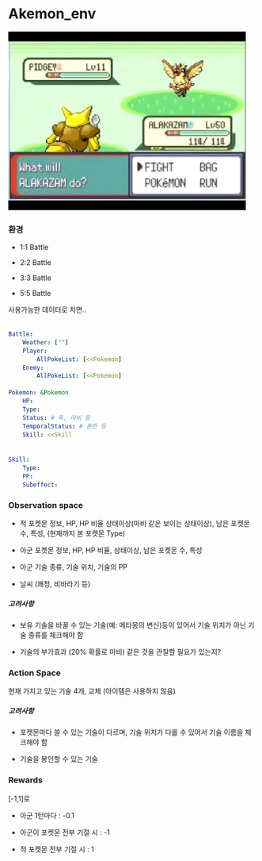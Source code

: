# Akemon_env

![Image_Battle](./hqdefault.jpg)

### 환경

* 1:1 Battle

* 2:2 Battle

* 3:3 Battle

* 5:5 Battle

사용가능한 데이터로 치면..

```yml

Battle:
    Weather: [""]
    Player:
        AllPokeList: [<<Pokemon]
    Enemy:
        AllPokeList: [<<Pokemon]

Pokemon: &Pokemon
    HP:
    Type:
    Status: # 독, 마비 등
    TemporalStatus: # 혼란 등
    Skill: <<Skill


Skill:
    Type:
    PP:
    Subeffect:
```

### Observation space

* 적 포켓몬 정보, HP, HP 비율 상태이상(마비 같은 보이는 상태이상), 남은 포켓몬 수, 특성, (현재까지 본 포켓몬 Type)

* 아군 포켓몬 정보, HP, HP 비율, 상태이상, 남은 포켓몬 수, 특성

* 아군 기술 종류, 기술 위치, 기술의 PP

* 날씨 (쾌청, 비바라기 등)

##### 고려사항

* 보유 기술을 바꿀 수 있는 기술(예: 메타몽의 변신)등이 있어서 기술 위치가 아닌 기술 종류를 체크해야 함

* 기술의 부가효과 (20% 확률로 마비) 같은 것을 관찰할 필요가 있는지?

### Action Space

현재 가지고 있는 기술 4개, 교체
(아이템은 사용하지 않음)

##### 고려사항

* 포켓몬마다 쓸 수 있는 기술이 다르며, 기술 위치가 다를 수 있어서 기술 이름을 체크해야 함

* 기술을 봉인할 수 있는 기술

### Rewards

[-1,1]로

* 아군 1턴마다 : -0.1

* 아군이 포켓몬 전부 기절 시 : -1

* 적 포켓몬 전부 기절 시 : 1